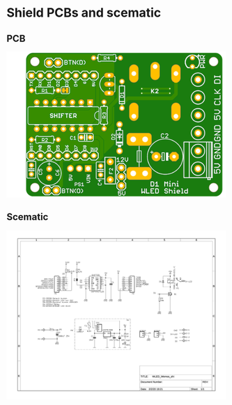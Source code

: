 # Shield PCBs and scematic
## PCB
![PCB](/resources/WLED_Wemos_top.png)
## Scematic
![Schematic](/resources/schematic.jpg)
